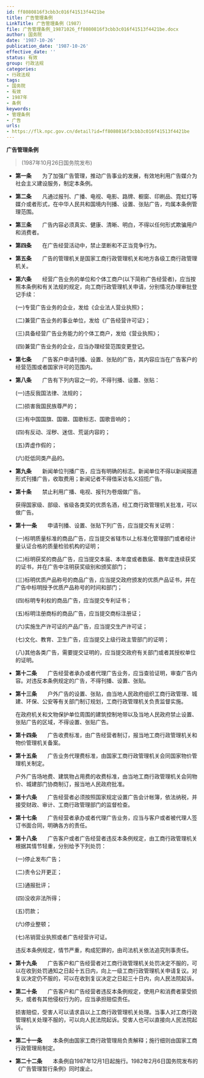 ```yaml
---
id: ff8080816f3cbb3c016f41513f4421be
title: 广告管理条例
LinkTitle: 广告管理条例（1987）
file: 广告管理条例_19871026_ff8080816f3cbb3c016f41513f4421be.docx
author: 国务院
date: '1987-10-26'
publication_date: '1987-10-26'
effective_date: ''
status: 有效
group: 行政法规
categories:
- 行政法规
tags:
- 国务院
- 有效
- 1987年
- 条例
keywords:
- 管理条例
- 广告
urls:
- https://flk.npc.gov.cn/detail?id=ff8080816f3cbb3c016f41513f4421be
---
```


**广告管理条例**

> (1987年10月26日国务院发布)

- **第一条**　　为了加强广告管理，推动广告事业的发展，有效地利用广告媒介为社会主义建设服务，制定本条例。

- **第二条**　　凡通过报刊、广播、电视、电影、路牌、橱窗、印刷品、霓虹灯等媒介或者形式，在中华人民共和国境内刊播、设置、张贴广告，均属本条例管理范围。

- **第三条**　　广告内容必须真实、健康、清晰、明白，不得以任何形式欺骗用户和消费者。

- **第四条**　　在广告经营活动中，禁止垄断和不正当竞争行为。

- **第五条**　　广告的管理机关是国家工商行政管理机关和地方各级工商行政管理机关。

- **第六条**　　经营广告业务的单位和个体工商户(以下简称广告经营者)，应当按照本条例和有关法规的规定，向工商行政管理机关申请，分别情况办理审批登记手续：

  (一)专营广告业务的企业，发给《企业法人营业执照》；

  (二)兼营广告业务的事业单位，发给《广告经营许可证》；

  (三)具备经营广告业务能力的个体工商户，发给《营业执照》；

  (四)兼营广告业务的企业，应当办理经营范围变更登记。

- **第七条**　　广告客户申请刊播、设置、张贴的广告，其内容应当在广告客户的经营范围或者国家许可的范围内。

- **第八条**　　广告有下列内容之一的，不得刊播、设置、张贴：

  (一)违反我国法律、法规的；

  (二)损害我国民族尊严的；

  (三)有中国国旗、国徽、国歌标志、国歌音响的；

  (四)有反动、淫秽、迷信、荒诞内容的；

  (五)弄虚作假的；

  (六)贬低同类产品的。

- **第九条**　　新闻单位刊播广告，应当有明确的标志。新闻单位不得以新闻报道形式刊播广告，收取费用；新闻记者不得借采访名义招揽广告。

- **第十条**　　禁止利用广播、电视、报刊为卷烟做广告。

  获得国家级、部级、省级各类奖的优质名酒，经工商行政管理机关批准，可以做广告。

- **第十一条**　　申请刊播、设置、张贴下列广告，应当提交有关证明：

  (一)标明质量标准的商品广告，应当提交省辖市以上标准化管理部门或者经计量认证合格的质量检验机构的证明；

  (二)标明获奖的商品广告，应当提交本届、本年度或者数届、数年度连续获奖的证书，并在广告中注明获奖级别和颁奖部门；

  (三)标明优质产品称号的商品广告，应当提交政府颁发的优质产品证书，并在广告中标明授予优质产品称号的时间和部门；

  (四)标明专利权的商品广告，应当提交专利证书；

  (五)标明注册商标的商品广告，应当提交商标注册证；

  (六)实施生产许可证的产品广告，应当提交生产许可证；

  (七)文化、教育、卫生广告，应当提交上级行政主管部门的证明；

  (八)其他各类广告，需要提交证明的，应当提交政府有关部门或者其授权单位的证明。

- **第十二条**　　广告经营者承办或者代理广告业务，应当查验证明，审查广告内容。对违反本条例规定的广告，不得刊播、设置、张贴。

- **第十三条**　　户外广告的设置、张贴，由当地人民政府组织工商行政管理、城建、环保、公安等有关部门制订规划，工商行政管理机关负责监督实施。

  在政府机关和文物保护单位周围的建筑控制地带以及当地人民政府禁止设置、张贴广告的区域，不得设置、张贴广告。

- **第十四条**　　广告收费标准，由广告经营者制订，报当地工商行政管理机关和物价管理机关备案。

- **第十五条**　　广告业务代理费标准，由国家工商行政管理机关会同国家物价管理机关制定。

  户外广告场地费、建筑物占用费的收费标准，由当地工商行政管理机关会同物价、城建部门协商制订，报当地人民政府批准。

- **第十六条**　　广告经营者必须按照国家规定设置广告会计帐簿，依法纳税，并接受财政、审计、工商行政管理部门的监督检查。

- **第十七条**　　广告经营者承办或者代理广告业务，应当与客户或者被代理人签订书面合同，明确各方的责任。

- **第十八条**　　广告客户或者广告经营者违反本条例规定，由工商行政管理机关根据其情节轻重，分别给予下列处罚：

  (一)停止发布广告；

  (二)责令公开更正；

  (三)通报批评；

  (四)没收非法所得；

  (五)罚款；

  (六)停业整顿；

  (七)吊销营业执照或者广告经营许可证。

  违反本条例规定，情节严重，构成犯罪的，由司法机关依法追究刑事责任。

- **第十九条**　　广告客户和广告经营者对工商行政管理机关处罚决定不服的，可以在收到处罚通知之日起十五日内，向上一级工商行政管理机关申请复议。对复议决定仍不服的，可以在收到复议决定之日起三十日内，向人民法院起诉。

- **第二十条**　　广告客户和广告经营者违反本条例规定，使用户和消费者蒙受损失，或者有其他侵权行为的，应当承担赔偿责任。

  损害赔偿，受害人可以请求县以上工商行政管理机关处理。当事人对工商行政管理机关处理不服的，可以向人民法院起诉。受害人也可以直接向人民法院起诉。

- **第二十一条**　　本条例由国家工商行政管理局负责解释；施行细则由国家工商行政管理局制定。

- **第二十二条**　　本条例自1987年12月1日起施行。1982年2月6日国务院发布的《广告管理暂行条例》同时废止。
